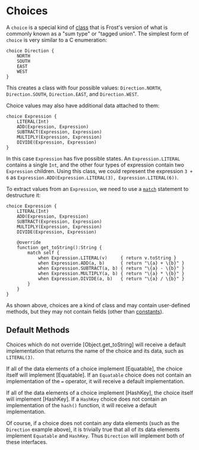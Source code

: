 Choices
=======

A `choice` is a special kind of [class](classes.md) that is Frost's version of what is commonly
known as a "sum type" or "tagged union". The simplest form of `choice` is very similar to a C
enumeration:

    choice Direction {
        NORTH
        SOUTH
        EAST
        WEST
    }

This creates a class with four possible values: `Direction.NORTH`, `Direction.SOUTH`,
`Direction.EAST`, and `Direction.WEST`.

Choice values may also have additional data attached to them:

    choice Expression {
        LITERAL(Int)
        ADD(Expression, Expression)
        SUBTRACT(Expression, Expression)
        MULTIPLY(Expression, Expression)
        DIVIDE(Expression, Expression)
    }

In this case `Expression` has five possible states. An `Expression.LITERAL` contains a single `Int`,
and the other four types of expression contain two `Expression` children. Using this class, we could
represent the expression `3 + 6` as `Expression.ADD(Expression.LITERAL(3), Expression.LITERAL(6))`.

To extract values from an `Expression`, we need to use a [`match`](statements.md#match) statement to
destructure it:

    choice Expression {
        LITERAL(Int)
        ADD(Expression, Expression)
        SUBTRACT(Expression, Expression)
        MULTIPLY(Expression, Expression)
        DIVIDE(Expression, Expression)

        @override
        function get_toString():String {
            match self {
                when Expression.LITERAL(v)     { return v.toString }
                when Expression.ADD(a, b)      { return "\{a} + \{b}" }
                when Expression.SUBTRACT(a, b) { return "\{a} - \{b}" }
                when Expression.MULTIPLY(a, b) { return "\{a} * \{b}" }
                when Expression.DIVIDE(a, b)   { return "\{a} / \{b}" }
            }
        }
    }

As shown above, choices are a kind of class and may contain user-defined methods, but they may not
contain fields (other than [constants](constants.md)).

Default Methods
---------------

Choices which do not override [Object.get_toString] will receive a default implementation that
returns the name of the choice and its data, such as `LITERAL(3)`.

If all of the data elements of a choice implement [Equatable], the choice itself will implement
[Equatable]. If an `Equatable` choice does not contain an implementation of the `=` operator, it
will receive a default implementation.

If all of the data elements of a choice implement [HashKey], the choice itself will implement
[HashKey]. If a `HashKey` choice does not contain an implementation of the `hash()` function, it
will receive a default implementation.

Of course, if a choice does not contain any data elements (such as the `Direction` example above),
it is trivially true that all of its data elements implement `Equatable` and `HashKey`. Thus
`Direction` will implement both of these interfaces.